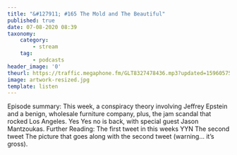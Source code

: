 ```yaml
---
title: "&#127911; #165 The Mold and The Beautiful"
published: true
date: 07-08-2020 08:39
taxonomy:
    category:
        - stream
    tag:
        - podcasts
header_image: '0'
theurl: https://traffic.megaphone.fm/GLT8327478436.mp3?updated=1596057528
image: artwork-resized.jpg
template: listen
--- 
```

Episode summary: This week, a conspiracy theory involving Jeffrey Epstein and a benign, wholesale furniture company, plus, the jam scandal that rocked Los Angeles. Yes Yes no is back, with special guest Jason Mantzoukas. Further Reading: The first tweet in this weeks YYN The second tweet The picture that goes along with the second tweet (warning… it’s gross).
